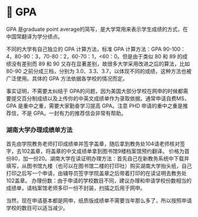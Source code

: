 # 💯 GPA

&#x20;   GPA 是graduate point average的简写，是大学常用来表示学生成绩的方式，在中国常翻译为学分绩点。

&#x20;   不同的大学有自己独立的 GPA 计算方法，标准 GPA 计算方法：GPA 90-100：4，80-90：3，70-80：2，60-70：1，<60：0。但是由于类似 80 和 89 的成绩没有差别而 89 和 90 又存在显著差别，故很多大学采用改进之后的算法，比如 80-90 之前分成三档，分别为 3.0、3.3、3.7，以体现不同的成绩，这种方法也被广泛使用。具体的 GPA 方法依据各学校的情况而定。

&#x20;   事实证明，不需要太纠结于 GPA的问题，因为美国大部分学校在网申的时候都需要提交百分制成绩以及上传你的中英文成绩单作为录取依据。通常申请自费MS，GPA 是重中之重，需要大家勤奋学习提高 GPA。注意 PHD 申请的重中之重是推荐信，不是 GPA。一封有力的推荐信会非常有帮助。

### 湖南大学办理成绩单方法

&#x20;   首先由学院教务老师打印成绩单并签字盖章，随后拿到教务处104请老师核对签字，去102盖章，将盖章的中文成绩单拿到图书馆9楼档案馆预约翻译。 价格为首份80，加一份20。湖南大学在读证明办理方法：首先自己在新教务系统中下载并填写，从图书馆九楼（也可以在图书馆二楼的打印社）购买湖南大学抬头纸，自己打印之后写一个申请，由辅导员签字学院盖章之后带着打印的在读证明去教务处102盖章。 办理份数：由于申请的学校数目不同，建议办理和申请学校份数相当的成绩单，请档案馆老师多印一份不封装，扫描之后用于网申。

&#x20;   当然，现在申请基本都是网申，纸质版成绩单不需要当年那么多了，所以按照申请学校的数目可以适当减少。&#x20;
